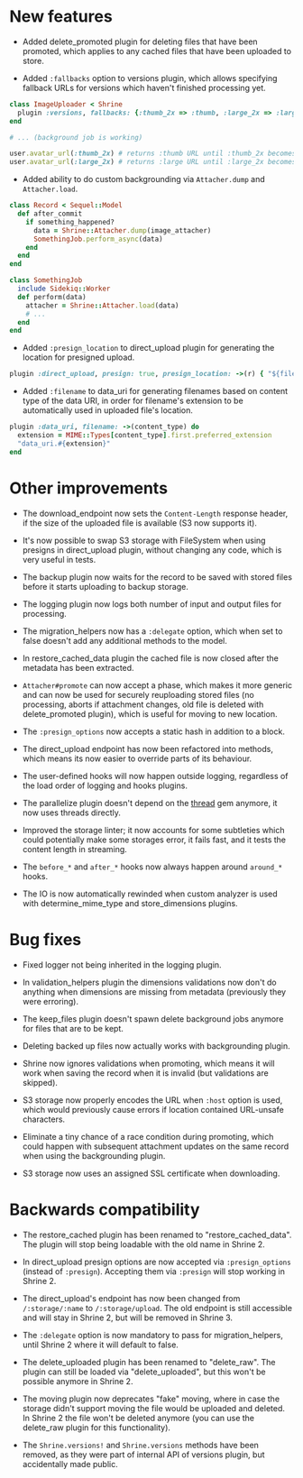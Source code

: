New features
============

* Added delete_promoted plugin for deleting files that have been promoted, which
  applies to any cached files that have been uploaded to store.

* Added `:fallbacks` option to versions plugin, which allows specifying
  fallback URLs for versions which haven't finished processing yet.

```rb
class ImageUploader < Shrine
  plugin :versions, fallbacks: {:thumb_2x => :thumb, :large_2x => :large}
end
```
```rb
# ... (background job is working)

user.avatar_url(:thumb_2x) # returns :thumb URL until :thumb_2x becomes available
user.avatar_url(:large_2x) # returns :large URL until :large_2x becomes available
```

* Added ability to do custom backgrounding via `Attacher.dump` and
  `Attacher.load`.

```rb
class Record < Sequel::Model
  def after_commit
    if something_happened?
      data = Shrine::Attacher.dump(image_attacher)
      SomethingJob.perform_async(data)
    end
  end
end
```
```rb
class SomethingJob
  include Sidekiq::Worker
  def perform(data)
    attacher = Shrine::Attacher.load(data)
    # ...
  end
end
```

* Added `:presign_location` to direct_upload plugin for generating the location
  for presigned upload.

```rb
plugin :direct_upload, presign: true, presign_location: ->(r) { "${filename}" }
```

* Added `:filename` to data_uri for generating filenames based on content type
  of the data URI, in order for filename's extension to be automatically used
  in uploaded file's location.

```rb
plugin :data_uri, filename: ->(content_type) do
  extension = MIME::Types[content_type].first.preferred_extension
  "data_uri.#{extension}"
end
```

Other improvements
==================

* The download_endpoint now sets the `Content-Length` response header, if the
  size of the uploaded file is available (S3 now supports it).

* It's now possible to swap S3 storage with FileSystem when using presigns in
  direct_upload plugin, without changing any code, which is very useful in
  tests.

* The backup plugin now waits for the record to be saved with stored files
  before it starts uploading to backup storage.

* The logging plugin now logs both number of input and output files for
  processing.

* The migration_helpers now has a `:delegate` option, which when set to false
  doesn't add any additional methods to the model.

* In restore_cached_data plugin the cached file is now closed after the
  metadata has been extracted.

* `Attacher#promote` can now accept a phase, which makes it more generic and
  can now be used for securely reuploading stored files (no processing, aborts
  if attachment changes, old file is deleted with delete_promoted plugin),
  which is useful for moving to new location.

* The `:presign_options` now accepts a static hash in addition to a block.

* The direct_upload endpoint has now been refactored into methods, which means
  its now easier to override parts of its behaviour.

* The user-defined hooks will now happen outside logging, regardless of the
  load order of logging and hooks plugins.

* The parallelize plugin doesn't depend on the [thread] gem anymore, it now
  uses threads directly.

* Improved the storage linter; it now accounts for some subtleties which could
  potentially make some storages error, it fails fast, and it tests the content
  length in streaming.

* The `before_*` and `after_*` hooks now always happen around `around_*` hooks.

* The IO is now automatically rewinded when custom analyzer is used with
  determine_mime_type and store_dimensions plugins.

Bug fixes
=========

* Fixed logger not being inherited in the logging plugin.

* In validation_helpers plugin the dimensions validations now don't do anything
  when dimensions are missing from metadata (previously they were erroring).

* The keep_files plugin doesn't spawn delete background jobs anymore for files
  that are to be kept.

* Deleting backed up files now actually works with backgrounding plugin.

* Shrine now ignores validations when promoting, which means it will work when
  saving the record when it is invalid (but validations are skipped).

* S3 storage now properly encodes the URL when `:host` option is used, which
  would previously cause errors if location contained URL-unsafe characters.

* Eliminate a tiny chance of a race condition during promoting, which could
  happen with subsequent attachment updates on the same record when using the
  backgrounding plugin.

* S3 storage now uses an assigned SSL certificate when downloading.

Backwards compatibility
=======================

* The restore_cached plugin has been renamed to "restore_cached_data". The
  plugin will stop being loadable with the old name in Shrine 2.

* In direct_upload presign options are now accepted via `:presign_options`
  (instead of `:presign`). Accepting them via `:presign` will stop working in
  Shrine 2.

* The direct_upload's endpoint has now been changed from `/:storage/:name` to
  `/:storage/upload`. The old endpoint is still accessible and will stay in
  Shrine 2, but will be removed in Shrine 3.

* The `:delegate` option is now mandatory to pass for migration_helpers,
  until Shrine 2 where it will default to false.

* The delete_uploaded plugin has been renamed to "delete_raw". The plugin can
  still be loaded via "delete_uploaded", but this won't be possible anymore in
  Shrine 2.

* The moving plugin now deprecates "fake" moving, where in case the storage
  didn't support moving the file would be uploaded and deleted. In Shrine 2
  the file won't be deleted anymore (you can use the delete_raw plugin for
  this functionality).

* The `Shrine.versions!` and `Shrine.versions` methods have been removed, as
  they were part of internal API of versions plugin, but accidentally made
  public.

[thread]: https://github.com/meh/ruby-thread

